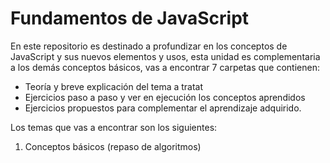 # Fundamentos de JavaScript
En este repositorio es destinado a profundizar en los conceptos de JavaScript y sus nuevos elementos y usos, esta unidad es complementaria a los demás conceptos básicos, vas a encontrar 7 carpetas que contienen:
- Teoría y breve explicación del tema a tratat
- Ejercicios paso a paso y ver en ejecución los conceptos aprendidos
- Ejercicios propuestos para complementar el aprendizaje adquirido.

Los temas que vas a encontrar son los siguientes: 
1. Conceptos básicos (repaso de algoritmos)

